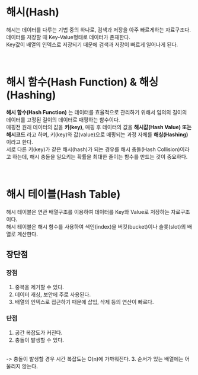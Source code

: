 # 해시(Hash)

해시는 데이터를 다루는 기법 중의 하나로, 검색과 저장을 아주 빠르게하는 자료구조다.
<br />
데이터를 저장할 때 Key-Value형태로 데이터가 존재한다.
<br />
Key값이 배열의 인덱스로 저장되기 때문에 검색과 저장이 빠르게 일어나게 된다.



<br />

# 해시 함수(Hash Function) & 해싱(Hashing)

**해시 함수(Hash Function)** 는 데이터를 효율적으로 관리하기 위해서 임의의 길이의 데이터를 고정된 길이의 데이터로 매핑하는 함수이다. 
<br />
매핑전 원래 데이터의 값을 **키(key)**, 매핑 후 데이터의 값을 **해시값(Hash Value) 또는 해시코드** 라고 하며, 키(key)와 값(value)으로 매핑되는 과정 자체를 **해싱(Hashing)** 이라고 한다.
<br />
서로 다른 키(key)가 같은 해시(hash)가 되는 경우를 해시 충돌(Hash Collision)이라고 하는데, 해시 충돌을 일으키는 확률을 최대한 줄이는 함수를 만드는 것이 중요하다.



<br />

# 해시 테이블(Hash Table)

해시 테이블은 연관 배열구조를 이용하여 데이터를 Key와 Value로 저장하는 자료구조이다.
<br />
해시 테이블은 해시 함수를 사용하여 색인(index)을 버킷(bucket)이나 슬롯(slot)의 배열로 계산한다.
<br />


## 장단점

### 장점

1. 중복을 제거할 수 있다.
2. 데이터 캐싱, 보안에 주로 사용된다.
3. 배열의 인덱스로 접근하기 때문에 삽입, 삭제 등의 연산이 빠르다.

### 단점

1. 공간 복잡도가 커진다.
2. 충돌이 발생할 수 있다.
<br />
-> 충돌이 발생할 경우 시간 복잡도는 O(n)에 가까워진다.
3. 순서가 있는 배열에는 어울리지 않는다.




